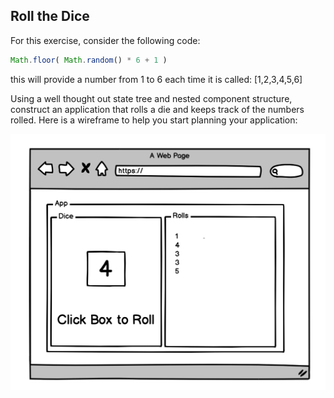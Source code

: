 ## Roll the Dice

For this exercise,  consider the following code:

```javascript
Math.floor( Math.random() * 6 + 1 )
```
this will provide a number from 1 to 6 each time it is called: [1,2,3,4,5,6]

Using a well thought out state tree and nested component structure, construct an application that rolls a die and keeps track of the numbers rolled.  Here is a wireframe to help you start planning your application:

![dice game](../assets/dice-game.png)
